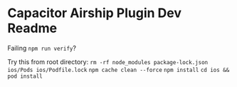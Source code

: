 # Capacitor Airship Plugin Dev Readme

Failing `npm run verify`?

Try this from root directory:
`rm -rf node_modules package-lock.json ios/Pods ios/Podfile.lock`
`npm cache clean --force`
`npm install`
`cd ios && pod install`

